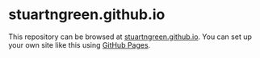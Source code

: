 # stuartngreen.github.io
This repository can be browsed at [stuartngreen.github.io](https://stuartngreen.github.io/).
You can set up your own site like this using [GitHub Pages](https://pages.github.com/).
